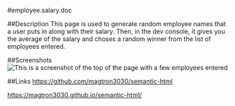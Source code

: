#employee.salary.doc

##Description 
This page is used to generate random employee names that a user puts in along with their salary. Then, in the dev console, it gives you the average of the salary and choses a random winner from the list of employees entered. 

##Screenshots
![This is a screenshot of the top of the page with a few employees entered](./assets/images/screenshot-horiseon.png)

##Links
https://github.com/magtron3030/semantic-html

https://magtron3030.github.io/semantic-html/ 